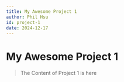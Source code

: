 ```yaml
---
title: My Awesome Project 1
author: Phil Hsu
id: project-1
date: 2024-12-17
---
```

# My Awesome Project 1

> The Content of Project 1 is here